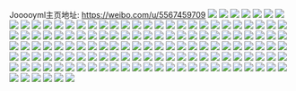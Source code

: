 Jooooyml主页地址: https://weibo.com/u/5567459709 
![](https://wx4.sinaimg.cn/mw2000/0064MuBfly1h8pv69hmz4j31ls0wih21.jpg) 
![](https://wx4.sinaimg.cn/mw2000/0064MuBfly1h8pv6b5iq3j30wi1ls18p.jpg) 
![](https://wx4.sinaimg.cn/mw2000/0064MuBfly1h8onaknubgj30zk1b616v.jpg) 
![](https://wx4.sinaimg.cn/mw2000/0064MuBfly1h8ogv7zcafj31mc17qqpg.jpg) 
![](https://wx4.sinaimg.cn/mw2000/0064MuBfly1h8ogvah185j31mc17q7t4.jpg) 
![](https://wx4.sinaimg.cn/mw2000/0064MuBfly1h8ogvc8onij315p0u015w.jpg) 
![](https://wx4.sinaimg.cn/mw2000/0064MuBfly1h8ogvcnrrej317q192k01.jpg) 
![](https://wx4.sinaimg.cn/mw2000/0064MuBfly1h8kkiauf2vj324c2xhb2b.jpg) 
![](https://wx4.sinaimg.cn/mw2000/0064MuBfly1h8kkidnu7ij324732au0y.jpg) 
![](https://wx4.sinaimg.cn/mw2000/0064MuBfly1h8jv3rf6pqj32c0340u0z.jpg) 
![](https://wx4.sinaimg.cn/mw2000/0064MuBfly1h8jv3sq42yj30u01sxwja.jpg) 
![](https://wx4.sinaimg.cn/mw2000/0064MuBfly1h8jv3sev0tj30pv0rp41g.jpg) 
![](https://wx4.sinaimg.cn/mw2000/0064MuBfly1h8jv3n9d0pj30uq1kfdlo.jpg) 
![](https://wx4.sinaimg.cn/mw2000/0064MuBfly1h8hbupw6kmj32c0340npd.jpg) 
![](https://wx4.sinaimg.cn/mw2000/0064MuBfly1h8hbuy9u69j30wi1ycaph.jpg) 
![](https://wx4.sinaimg.cn/mw2000/0064MuBfly1h8hbvma8fvj31yc0wihdt.jpg) 
![](https://wx4.sinaimg.cn/mw2000/0064MuBfly1h8hbumva1nj30wi1a40yq.jpg) 
![](https://wx4.sinaimg.cn/mw2000/0064MuBfly1h899b5jsdij31sc2dsx6q.jpg) 
![](https://wx4.sinaimg.cn/mw2000/0064MuBfly1h899a94sf0j30wf1e7dq9.jpg) 
![](https://wx4.sinaimg.cn/mw2000/0064MuBfly1h899ahrbykj31sc2dsnpe.jpg) 
![](https://wx4.sinaimg.cn/mw2000/0064MuBfly1h7zu7p1kicj30wi1ycx6p.jpg) 
![](https://wx4.sinaimg.cn/mw2000/0064MuBfly1h7zu86rbt1j30wi1ycu0x.jpg) 
![](https://wx4.sinaimg.cn/mw2000/0064MuBfly1h7zu8mmw49j30wi1yckjl.jpg) 
![](https://wx4.sinaimg.cn/mw2000/0064MuBfly1h7ykacz57oj30t114ngrg.jpg) 
![](https://wx4.sinaimg.cn/mw2000/0064MuBfly1h7ykah14j3j318k1l94qp.jpg) 
![](https://wx4.sinaimg.cn/mw2000/0064MuBfly1h7ykaimtksj318u1kx7h5.jpg) 
![](https://wx4.sinaimg.cn/mw2000/0064MuBfly1h7uk58rqz8j30u01d5qa1.jpg) 
![](https://wx4.sinaimg.cn/mw2000/0064MuBfly1h7uk58cq2uj30u01h3agk.jpg) 
![](https://wx4.sinaimg.cn/mw2000/0064MuBfly1h7uk5a77o7j30u01gvwkb.jpg) 
![](https://wx4.sinaimg.cn/mw2000/0064MuBfly1h7nou8iqnxj30wi05maaa.jpg) 
![](https://wx4.sinaimg.cn/mw2000/0064MuBfly1h7nou8rriwj30wi07pq3r.jpg) 
![](https://wx4.sinaimg.cn/mw2000/0064MuBfly1h7neb7sb9nj30wi1fydx1.jpg) 
![](https://wx4.sinaimg.cn/mw2000/0064MuBfly1h7igincfplj30s70xlack.jpg) 
![](https://wx4.sinaimg.cn/mw2000/0064MuBfly1h7iginsmfej30u011m423.jpg) 
![](https://wx4.sinaimg.cn/mw2000/0064MuBfly1h7igimw6xtj30u011l77v.jpg) 
![](https://wx4.sinaimg.cn/mw2000/0064MuBfly1h70b91g57lj30u019owoc.jpg) 
![](https://wx4.sinaimg.cn/mw2000/0064MuBfly1h6q6czndazj30u012710r.jpg) 
![](https://wx4.sinaimg.cn/mw2000/0064MuBfly1h6q6cycgt3j30w80u0ae1.jpg) 
![](https://wx4.sinaimg.cn/mw2000/0064MuBfly1h6q6cocmqij30u011xn0j.jpg) 
![](https://wx4.sinaimg.cn/mw2000/0064MuBfly1h6q6cs45dlj30u014uae2.jpg) 
![](https://wx4.sinaimg.cn/mw2000/0064MuBfly1h6q6cwl45kj30u011c43i.jpg) 
![](https://wx4.sinaimg.cn/mw2000/0064MuBfly1h6q6cvlsl1j30u014ugni.jpg) 
![](https://wx4.sinaimg.cn/mw2000/0064MuBfly1h6q6cxkh08j30u012udku.jpg) 
![](https://wx4.sinaimg.cn/mw2000/0064MuBfly1h6gb2hzk3mj30u0140my4.jpg) 
![](https://wx4.sinaimg.cn/mw2000/0064MuBfly1h6gb2igsepj30r30u0djv.jpg) 
![](https://wx4.sinaimg.cn/mw2000/0064MuBfly1h6gb2iustwj30u015zaha.jpg) 
![](https://wx4.sinaimg.cn/mw2000/0064MuBfly1h6gb2nqtitj31sy0u0adt.jpg) 
![](https://wx4.sinaimg.cn/mw2000/0064MuBfly1h6gb2ocu68j30u014010k.jpg) 
![](https://wx4.sinaimg.cn/mw2000/0064MuBfly1h6gb2ol8ewj30dw0hkwfa.jpg) 
![](https://wx4.sinaimg.cn/mw2000/0064MuBfly1h6gb2ox1h1j30x80u0n16.jpg) 
![](https://wx4.sinaimg.cn/mw2000/0064MuBfly1h6gb2pgy6dj310p0u04as.jpg) 
![](https://wx4.sinaimg.cn/mw2000/0064MuBfly1h6gb2hn7akj30u0140dgi.jpg) 
![](https://wx4.sinaimg.cn/mw2000/0064MuBfly1h64o8hrbibj317o0u047k.jpg) 
![](https://wx4.sinaimg.cn/mw2000/0064MuBfly1h64o8irb13j30wo0u0n21.jpg) 
![](https://wx4.sinaimg.cn/mw2000/0064MuBfly1h61ygr8d2nj30u00weq7f.jpg) 
![](https://wx4.sinaimg.cn/mw2000/0064MuBfly1h61yhht9bkj30vf0u0450.jpg) 
![](https://wx4.sinaimg.cn/mw2000/0064MuBfly1h61ygriw2qj30w20u0ag8.jpg) 
![](https://wx4.sinaimg.cn/mw2000/0064MuBfly1h61ygqcfyvj30u00xen3m.jpg) 
![](https://wx4.sinaimg.cn/mw2000/0064MuBfly1h61yhhj5asj30u00zq78i.jpg) 
![](https://wx4.sinaimg.cn/mw2000/0064MuBfly1h61ygs9xp8j30u00xxjzc.jpg) 
![](https://wx4.sinaimg.cn/mw2000/0064MuBfly1h5rh6g0lraj30u0140th1.jpg) 
![](https://wx4.sinaimg.cn/mw2000/0064MuBfly1h5qac066urj30u010aafg.jpg) 
![](https://wx4.sinaimg.cn/mw2000/0064MuBfly1h5qac0sh1yj30u00zxq9d.jpg) 
![](https://wx4.sinaimg.cn/mw2000/0064MuBfly1h5qac3sgitj30u012wjy3.jpg) 
![](https://wx4.sinaimg.cn/mw2000/0064MuBfly1h5qac0gx5sj310r0u0dlr.jpg) 
![](https://wx4.sinaimg.cn/mw2000/0064MuBfly1h5qac3fc4ij30u014mgrg.jpg) 
![](https://wx4.sinaimg.cn/mw2000/0064MuBfly1h5qac2q57rj30u012kdkk.jpg) 
![](https://wx4.sinaimg.cn/mw2000/0064MuBfgy1h5khf4ocrcj30wi1yc4al.jpg) 
![](https://wx4.sinaimg.cn/mw2000/0064MuBfgy1h5khf6c95yj31o0280djm.jpg) 
![](https://wx4.sinaimg.cn/mw2000/0064MuBfgy1h5khf7cpfrj30wi1yc7ff.jpg) 
![](https://wx4.sinaimg.cn/mw2000/0064MuBfgy1h5jhm3js3vj30u01sywj0.jpg) 
![](https://wx4.sinaimg.cn/mw2000/0064MuBfgy1h5gs8nft1zj31o0280u0x.jpg) 
![](https://wx4.sinaimg.cn/mw2000/0064MuBfgy1h5gs8p8560j30u01a47gm.jpg) 
![](https://wx4.sinaimg.cn/mw2000/0064MuBfgy1h5gs8pnwnnj30u01hc17j.jpg) 
![](https://wx4.sinaimg.cn/mw2000/0064MuBfgy1h5gs8reittj30wi1ychdt.jpg) 
![](https://wx4.sinaimg.cn/mw2000/0064MuBfgy1h5gs8uczhzj30u012pwi8.jpg) 
![](https://wx4.sinaimg.cn/mw2000/0064MuBfgy1h5d6f5bu2kj30qa6b8qpq.jpg) 
![](https://wx4.sinaimg.cn/mw2000/0064MuBfgy1h5d6f61vxoj30wi1yc13y.jpg) 
![](https://wx4.sinaimg.cn/mw2000/0064MuBfgy1h5d6f6ss4vj30wi1yc7ai.jpg) 
![](https://wx4.sinaimg.cn/mw2000/0064MuBfgy1h5d6f775o7j30yc22an2r.jpg) 
![](https://wx4.sinaimg.cn/mw2000/0064MuBfgy1h5d6f7q8bkj30u01uotgy.jpg) 
![](https://wx4.sinaimg.cn/mw2000/0064MuBfgy1h5d6f853lwj30wi1ycqa0.jpg) 
![](https://wx4.sinaimg.cn/mw2000/0064MuBfgy1h5d6f8nfcmj30wi1ycaeo.jpg) 
![](https://wx4.sinaimg.cn/mw2000/0064MuBfgy1h5d6f93cynj30wi1ycwj2.jpg) 
![](https://wx4.sinaimg.cn/mw2000/0064MuBfgy1h5d6f9k358j30wi1ycwix.jpg) 
![](https://wx4.sinaimg.cn/mw2000/0064MuBfgy1h5d6f4a0blj30wi1ycn0o.jpg) 
![](https://wx4.sinaimg.cn/mw2000/0064MuBfgy1h5av7yvzquj323u35s4qr.jpg) 
![](https://wx4.sinaimg.cn/mw2000/0064MuBfgy1h57rdqn99zj32c0340u0x.jpg) 
![](https://wx4.sinaimg.cn/mw2000/0064MuBfgy1h57rdow3bhj32c03407wh.jpg) 
![](https://wx4.sinaimg.cn/mw2000/0064MuBfgy1h57rdsmutdj30wi1ls4g5.jpg) 
![](https://wx4.sinaimg.cn/mw2000/0064MuBfgy1h57rdnd4tnj32c02h5u0x.jpg) 
![](https://wx4.sinaimg.cn/mw2000/0064MuBfgy1h57rdwxr44j30ts0uz7cv.jpg) 
![](https://wx4.sinaimg.cn/mw2000/0064MuBfgy1h57re28sn5j31xv2pke81.jpg) 
![](https://wx4.sinaimg.cn/mw2000/0064MuBfgy1h57rdo7kihj317r1mcq9u.jpg) 
![](https://wx4.sinaimg.cn/mw2000/0064MuBfgy1h4w3jsrfbyj30u010744h.jpg) 
![](https://wx4.sinaimg.cn/mw2000/0064MuBfgy1h4ls3h8q5qj30us0o5114.jpg) 
![](https://wx4.sinaimg.cn/mw2000/0064MuBfgy1h4ls3gd86yj30vg0o6118.jpg) 
![](https://wx4.sinaimg.cn/mw2000/0064MuBfgy1h4ls44hm8sj31701nkk47.jpg) 
![](https://wx4.sinaimg.cn/mw2000/0064MuBfgy1h4jbzyxhk9j30s611dmye.jpg) 
![](https://wx4.sinaimg.cn/mw2000/0064MuBfgy1h4jc006knvj30sg0xpn4a.jpg) 
![](https://wx4.sinaimg.cn/mw2000/0064MuBfgy1h4jc00lobpj30u00wwq63.jpg) 
![](https://wx4.sinaimg.cn/mw2000/0064MuBfgy1h4jc013miyj30u00ucjtv.jpg) 
![](https://wx4.sinaimg.cn/mw2000/0064MuBfgy1h4jc01ljrbj30r31hktfx.jpg) 
![](https://wx4.sinaimg.cn/mw2000/0064MuBfgy1h4jc01xonmj30wi0p9q4l.jpg) 
![](https://wx4.sinaimg.cn/mw2000/0064MuBfgy1h4jbzyepicj30wi0cn0ty.jpg) 
![](https://wx4.sinaimg.cn/mw2000/0064MuBfgy1h4jc02a9uej30wi0alq3t.jpg) 
![](https://wx4.sinaimg.cn/mw2000/0064MuBfgy1h4fqgkuzx6j30u013twmx.jpg) 
![](https://wx4.sinaimg.cn/mw2000/0064MuBfgy1h4fqgmwfeyj30ur0u0dm4.jpg) 
![](https://wx4.sinaimg.cn/mw2000/0064MuBfgy1h4fqgo31b0j31hc0u0n5d.jpg) 
![](https://wx4.sinaimg.cn/mw2000/0064MuBfgy1h4clbkiesdj30u00um0y8.jpg) 
![](https://wx4.sinaimg.cn/mw2000/0064MuBfgy1h493b3lr3yj31410u0q8y.jpg) 
![](https://wx4.sinaimg.cn/mw2000/0064MuBfgy1h493b47wsgj30xf0u0gqz.jpg) 
![](https://wx4.sinaimg.cn/mw2000/0064MuBfgy1h493b4wxxgj314f0u0q9s.jpg) 
![](https://wx4.sinaimg.cn/mw2000/0064MuBfgy1h493b5k83yj31400u0wkq.jpg) 
![](https://wx4.sinaimg.cn/mw2000/0064MuBfgy1h493b7c4epj313z0u0wj0.jpg) 
![](https://wx4.sinaimg.cn/mw2000/0064MuBfgy1h493b7zthkj310e0u044w.jpg) 
![](https://wx4.sinaimg.cn/mw2000/0064MuBfgy1h493b8goubj30sg0lcwl4.jpg) 
![](https://wx4.sinaimg.cn/mw2000/0064MuBfgy1h493b1zwknj30u00u0q7f.jpg) 
![](https://wx4.sinaimg.cn/mw2000/0064MuBfgy1h493b9jig4j30u01dxtf3.jpg) 
![](https://wx4.sinaimg.cn/mw2000/0064MuBfgy1h493ba47ahj30u014045s.jpg) 
![](https://wx4.sinaimg.cn/mw2000/0064MuBfgy1h493bakb9ij30u00u0ade.jpg) 
![](https://wx4.sinaimg.cn/mw2000/0064MuBfgy1h493bbcgfxj31400u0470.jpg) 
![](https://wx4.sinaimg.cn/mw2000/0064MuBfgy1h493bby9cjj30zk0k0q63.jpg) 
![](https://wx4.sinaimg.cn/mw2000/0064MuBfgy1h493bclwtij30u0140108.jpg) 
![](https://wx4.sinaimg.cn/mw2000/0064MuBfgy1h493bx0vekj30u014cq8o.jpg) 
![](https://wx4.sinaimg.cn/mw2000/0064MuBfgy1h493bwehakj30u011842d.jpg) 
![](https://wx4.sinaimg.cn/mw2000/0064MuBfgy1h47lbfr1c1j30u00u4dqi.jpg) 
![](https://wx4.sinaimg.cn/mw2000/0064MuBfgy1h41o4i72izj30u00gq424.jpg) 
![](https://wx4.sinaimg.cn/mw2000/0064MuBfgy1h41jwgsbq7j30wi1lsqj4.jpg) 
![](https://wx4.sinaimg.cn/mw2000/0064MuBfgy1h3xkwdwolpj30u00yq0ww.jpg) 
![](https://wx4.sinaimg.cn/mw2000/0064MuBfgy1h3w8mfbr6hj317r1mc1kx.jpg) 
![](https://wx4.sinaimg.cn/mw2000/0064MuBfgy1h3vua9gcv1j31400u0gqr.jpg) 
![](https://wx4.sinaimg.cn/mw2000/0064MuBfgy1h3vua8p2ycj31400u00zm.jpg) 
![](https://wx4.sinaimg.cn/mw2000/0064MuBfgy1h3uttmscpjj302601mdfl.jpg) 
![](https://wx4.sinaimg.cn/mw2000/0064MuBfgy1h3rgl9ry6kj31o0280nl9.jpg) 
![](https://wx4.sinaimg.cn/mw2000/0064MuBfly1gncswddjzoj30u0140ag8.jpg) 
![](https://wx4.sinaimg.cn/mw2000/0064MuBfly1gncswe68gbj30rr0kugni.jpg) 
![](https://wx4.sinaimg.cn/mw2000/0064MuBfly1gncswfcg9tj31400u0ahq.jpg) 
